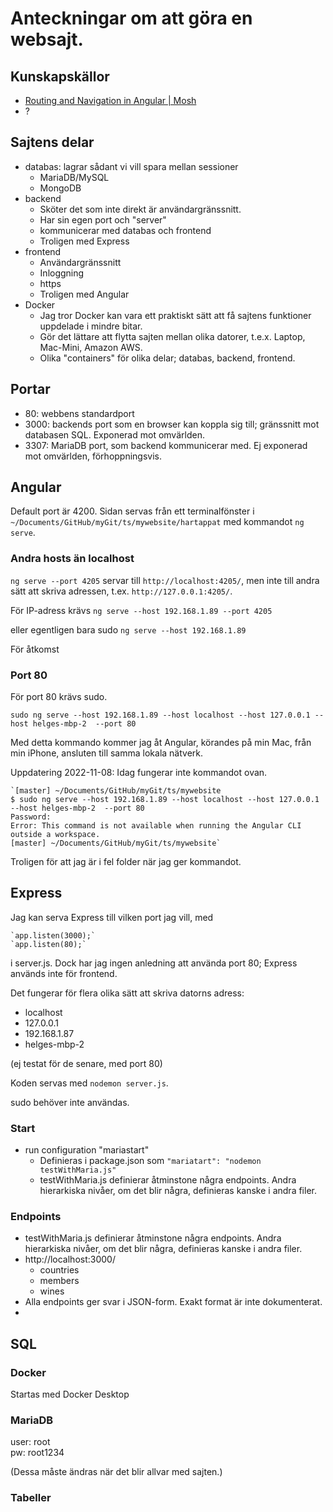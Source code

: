 # Anteckningar om att göra en websajt.

## Kunskapskällor

* [Routing and Navigation in Angular | Mosh](https://youtu.be/tUCa3JcFILI)
* ?

## Sajtens delar

* databas: lagrar sådant vi vill spara mellan sessioner
  * MariaDB/MySQL
  * MongoDB
* backend
  * Sköter det som inte direkt är användargränssnitt. 
  * Har sin egen port och "server"
  * kommunicerar med databas och frontend
  * Troligen med Express
* frontend
  * Användargränssnitt
  * Inloggning
  * https
  * Troligen med Angular
* Docker
  * Jag tror Docker kan vara ett praktiskt sätt att få sajtens funktioner 
    uppdelade i mindre bitar.
  * Gör det lättare att flytta sajten mellan olika datorer, t.e.x. Laptop, 
    Mac-Mini, Amazon AWS.
  * Olika "containers" för olika delar; databas, backend, frontend. 

## Portar

* 80: webbens standardport
* 3000: backends port som en browser kan koppla sig till; gränssnitt mot 
  databasen SQL. Exponerad mot omvärlden.
* 3307: MariaDB port, som backend kommunicerar med. Ej exponerad mot omvärlden,
  förhoppningsvis.

## Angular

Default port är 4200. Sidan servas från ett terminalfönster i
`~/Documents/GitHub/myGit/ts/mywebsite/hartappat`
med kommandot `ng serve`.

### Andra hosts än localhost
`ng serve --port 4205` servar till `http://localhost:4205/`, men inte
till andra sätt att skriva adressen, t.ex. `http://127.0.0.1:4205/`.

För IP-adress krävs
`ng serve --host 192.168.1.89 --port 4205`

eller egentligen bara  sudo `ng serve --host 192.168.1.89`


För åtkomst

### Port 80


För port 80 krävs sudo.

`sudo ng serve --host 192.168.1.89 --host localhost --host 127.0.0.1 --host helges-mbp-2  --port 80`

Med detta kommando kommer jag åt Angular, körandes på min Mac, från min iPhone, ansluten till samma lokala nätverk.

Uppdatering 2022-11-08: Idag fungerar inte kommandot ovan.

    `[master] ~/Documents/GitHub/myGit/ts/mywebsite
    $ sudo ng serve --host 192.168.1.89 --host localhost --host 127.0.0.1 --host helges-mbp-2  --port 80
    Password:
    Error: This command is not available when running the Angular CLI outside a workspace.
    [master] ~/Documents/GitHub/myGit/ts/mywebsite`

Troligen för att jag är i fel folder när jag ger kommandot.



## Express
Jag kan serva Express till vilken port jag vill, med

    `app.listen(3000);`
    `app.listen(80);`

i server.js. Dock har jag ingen anledning att använda port 80; Express
används inte för frontend.

Det fungerar för flera olika sätt att skriva datorns adress:

* localhost
* 127.0.0.1
* 192.168.1.87
* helges-mbp-2

(ej testat för de senare, med port 80)

Koden servas med `nodemon server.js`.

sudo behöver inte användas.

### Start

* run configuration "mariastart"
  * Definieras i package.json som `"mariatart": "nodemon testWithMaria.js"`
  * testWithMaria.js definierar åtminstone några endpoints. Andra 
    hierarkiska nivåer, om det blir några, definieras kanske i andra filer. 

### Endpoints

* testWithMaria.js definierar åtminstone några endpoints. Andra
  hierarkiska nivåer, om det blir några, definieras kanske i andra filer.
* http://localhost:3000/
  * countries
  * members
  * wines
* Alla endpoints ger svar i JSON-form. Exakt format är inte dokumenterat.
* 

## SQL

### Docker

Startas med Docker Desktop

### MariaDB
user: root  
pw: root1234  

(Dessa måste ändras när det blir allvar med sajten.)

### Tabeller

